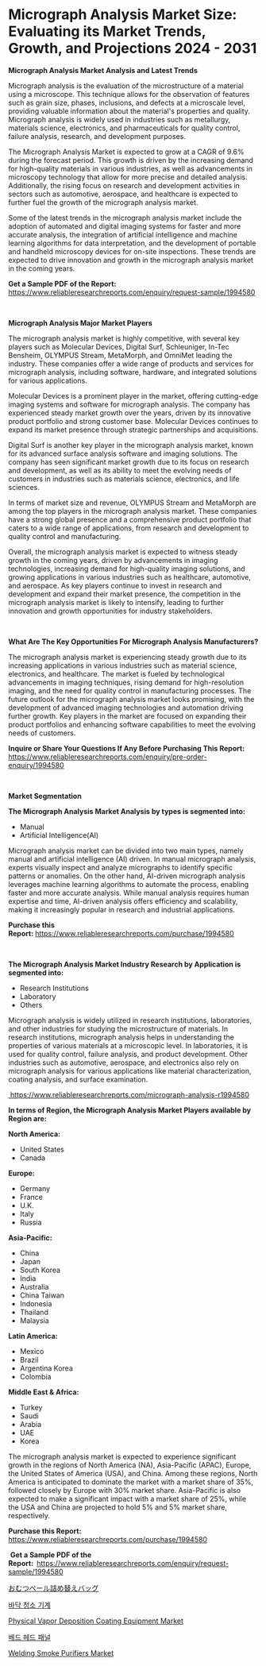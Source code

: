 <p><h1>Micrograph Analysis Market Size: Evaluating its Market Trends, Growth, and Projections 2024 - 2031</h1></p><p><strong>Micrograph Analysis Market Analysis and Latest Trends</strong></p>
<p><p>Micrograph analysis is the evaluation of the microstructure of a material using a microscope. This technique allows for the observation of features such as grain size, phases, inclusions, and defects at a microscale level, providing valuable information about the material's properties and quality. Micrograph analysis is widely used in industries such as metallurgy, materials science, electronics, and pharmaceuticals for quality control, failure analysis, research, and development purposes.</p><p>The Micrograph Analysis Market is expected to grow at a CAGR of 9.6% during the forecast period. This growth is driven by the increasing demand for high-quality materials in various industries, as well as advancements in microscopy technology that allow for more precise and detailed analysis. Additionally, the rising focus on research and development activities in sectors such as automotive, aerospace, and healthcare is expected to further fuel the growth of the micrograph analysis market.</p><p>Some of the latest trends in the micrograph analysis market include the adoption of automated and digital imaging systems for faster and more accurate analysis, the integration of artificial intelligence and machine learning algorithms for data interpretation, and the development of portable and handheld microscopy devices for on-site inspections. These trends are expected to drive innovation and growth in the micrograph analysis market in the coming years.</p></p>
<p><strong>Get a Sample PDF of the Report:&nbsp;</strong> <a href="https://www.reliableresearchreports.com/enquiry/request-sample/1994580">https://www.reliableresearchreports.com/enquiry/request-sample/1994580</a></p>
<p>&nbsp;</p>
<p><strong>Micrograph Analysis Major Market Players</strong></p>
<p><p>The micrograph analysis market is highly competitive, with several key players such as Molecular Devices, Digital Surf, Schleuniger, In-Tec Bensheim, OLYMPUS Stream, MetaMorph, and OmniMet leading the industry. These companies offer a wide range of products and services for micrograph analysis, including software, hardware, and integrated solutions for various applications.</p><p>Molecular Devices is a prominent player in the market, offering cutting-edge imaging systems and software for micrograph analysis. The company has experienced steady market growth over the years, driven by its innovative product portfolio and strong customer base. Molecular Devices continues to expand its market presence through strategic partnerships and acquisitions.</p><p>Digital Surf is another key player in the micrograph analysis market, known for its advanced surface analysis software and imaging solutions. The company has seen significant market growth due to its focus on research and development, as well as its ability to meet the evolving needs of customers in industries such as materials science, electronics, and life sciences.</p><p>In terms of market size and revenue, OLYMPUS Stream and MetaMorph are among the top players in the micrograph analysis market. These companies have a strong global presence and a comprehensive product portfolio that caters to a wide range of applications, from research and development to quality control and manufacturing.</p><p>Overall, the micrograph analysis market is expected to witness steady growth in the coming years, driven by advancements in imaging technologies, increasing demand for high-quality imaging solutions, and growing applications in various industries such as healthcare, automotive, and aerospace. As key players continue to invest in research and development and expand their market presence, the competition in the micrograph analysis market is likely to intensify, leading to further innovation and growth opportunities for industry stakeholders.</p></p>
<p>&nbsp;</p>
<p><strong>What Are The Key Opportunities For Micrograph Analysis Manufacturers?</strong></p>
<p><p>The micrograph analysis market is experiencing steady growth due to its increasing applications in various industries such as material science, electronics, and healthcare. The market is fueled by technological advancements in imaging techniques, rising demand for high-resolution imaging, and the need for quality control in manufacturing processes. The future outlook for the micrograph analysis market looks promising, with the development of advanced imaging technologies and automation driving further growth. Key players in the market are focused on expanding their product portfolios and enhancing software capabilities to meet the evolving needs of customers.</p></p>
<p><strong>Inquire or Share Your Questions If Any Before Purchasing This Report:</strong> <a href="https://www.reliableresearchreports.com/enquiry/pre-order-enquiry/1994580">https://www.reliableresearchreports.com/enquiry/pre-order-enquiry/1994580</a></p>
<p>&nbsp;</p>
<p><strong>Market Segmentation</strong></p>
<p><strong>The Micrograph Analysis Market Analysis by types is segmented into:</strong></p>
<p><ul><li>Manual</li><li>Artificial Intelligence(AI)</li></ul></p>
<p><p>Micrograph analysis market can be divided into two main types, namely manual and artificial intelligence (AI) driven. In manual micrograph analysis, experts visually inspect and analyze micrographs to identify specific patterns or anomalies. On the other hand, AI-driven micrograph analysis leverages machine learning algorithms to automate the process, enabling faster and more accurate analysis. While manual analysis requires human expertise and time, AI-driven analysis offers efficiency and scalability, making it increasingly popular in research and industrial applications.</p></p>
<p><strong>Purchase this Report:&nbsp;</strong><a href="https://www.reliableresearchreports.com/purchase/1994580">https://www.reliableresearchreports.com/purchase/1994580</a></p>
<p>&nbsp;</p>
<p><strong>The Micrograph Analysis Market Industry Research by Application is segmented into:</strong></p>
<p><ul><li>Research Institutions</li><li>Laboratory</li><li>Others</li></ul></p>
<p><p>Micrograph analysis is widely utilized in research institutions, laboratories, and other industries for studying the microstructure of materials. In research institutions, micrograph analysis helps in understanding the properties of various materials at a microscopic level. In laboratories, it is used for quality control, failure analysis, and product development. Other industries such as automotive, aerospace, and electronics also rely on micrograph analysis for various applications like material characterization, coating analysis, and surface examination.</p></p>
<p><a href="https://www.reliableresearchreports.com/micrograph-analysis-r1994580">&nbsp;https://www.reliableresearchreports.com/micrograph-analysis-r1994580</a></p>
<p><strong>In terms of Region, the Micrograph Analysis Market Players available by Region are:</strong></p>
<p>
    <p> <strong> North America: </strong>
        <ul>
            <li>United States</li>
            <li>Canada</li>
        </ul>
        </p> 
    <p> <strong> Europe: </strong>
        <ul>
            <li>Germany</li>
            <li>France</li>
            <li>U.K.</li>
            <li>Italy</li>
            <li>Russia</li>
        </ul>
        </p> 
    <p> <strong> Asia-Pacific: </strong>
        <ul>
            <li>China</li>
            <li>Japan</li>
            <li>South Korea</li>
            <li>India</li>
            <li>Australia</li>
            <li>China Taiwan</li>
            <li>Indonesia</li>
            <li>Thailand</li>
            <li>Malaysia</li>
        </ul>
        </p> 
    <p> <strong> Latin America: </strong>
        <ul>
            <li>Mexico</li>
            <li>Brazil</li>
            <li>Argentina Korea</li>
            <li>Colombia</li>
        </ul>
        </p> 
    <p> <strong> Middle East & Africa: </strong>
        <ul>
            <li>Turkey</li>
            <li>Saudi</li>
            <li>Arabia</li>
            <li>UAE</li>
            <li>Korea</li>
        </ul>
    </p>
    </p>
<p><p>The micrograph analysis market is expected to experience significant growth in the regions of North America (NA), Asia-Pacific (APAC), Europe, the United States of America (USA), and China. Among these regions, North America is anticipated to dominate the market with a market share of 35%, followed closely by Europe with 30% market share. Asia-Pacific is also expected to make a significant impact with a market share of 25%, while the USA and China are projected to hold 5% and 5% market share, respectively.</p></p>
<p><strong>Purchase this Report: </strong><a href="https://www.reliableresearchreports.com/purchase/1994580">https://www.reliableresearchreports.com/purchase/1994580</a></p>
<p>&nbsp;<strong>Get a Sample PDF of the Report:&nbsp;&nbsp;</strong><a href="https://www.reliableresearchreports.com/enquiry/request-sample/1994580">https://www.reliableresearchreports.com/enquiry/request-sample/1994580</a></p>
<p><strong></strong></p>
<p><p><a href="https://medium.com/@ethantreutel/%E3%81%8A%E3%82%80%E3%81%A4%E3%83%9A%E3%82%A4%E3%83%AB%E3%83%AA%E3%83%95%E3%82%A3%E3%83%AB%E3%83%90%E3%83%83%E3%82%B0%E3%81%AE%E5%B8%82%E5%A0%B4%E8%AA%BF%E6%9F%BB%E3%83%AC%E3%83%9D%E3%83%BC%E3%83%88-%E3%81%9D%E3%81%AE%E6%AD%B4%E5%8F%B2%E3%81%A82024%E5%B9%B4%E3%81%8B%E3%82%892031%E5%B9%B4%E3%81%AE%E4%BA%88%E6%B8%AC-31d31cb499e1">おむつペール詰め替えバッグ</a></p><p><a href="https://github.com/oajzkywllm460/Market-Research-Report-List-2/blob/main/793431059651.md">바닥 청소 기계</a></p><p><a href="https://www.linkedin.com/pulse/physical-vapor-deposition-coating-equipment-market-tsmic?trackingId=o5rZHzhlwpXtDmhXAZ5bbQ%3D%3D">Physical Vapor Deposition Coating Equipment Market</a></p><p><a href="https://medium.com/@christianlarkinus/%EC%B9%A8%EB%8C%80-%ED%97%A4%EB%93%9C-%ED%8C%A8%EB%84%90-%EC%8B%9C%EC%9E%A5-%EB%8F%99%ED%96%A5-%EC%8B%9C%EC%9E%A5-%ED%8A%B8%EB%A0%8C%EB%93%9C-%EC%84%B1%EC%9E%A5-2024%EB%85%84%EB%B6%80%ED%84%B0-2031%EB%85%84%EA%B9%8C%EC%A7%80-%EC%98%88%EC%B8%A1%EB%90%9C-%EA%B2%83-c53f243f1fb1">베드 헤드 패널</a></p><p><a href="https://www.linkedin.com/pulse/welding-smoke-purifiers-market-exploring-share-trends-future-q0ndf?trackingId=MvudTUolzLjxkrP1Sus%2BpA%3D%3D">Welding Smoke Purifiers Market</a></p></p>